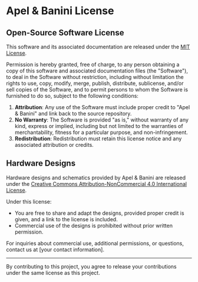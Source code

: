 # Apel & Banini License

## Open-Source Software License
 
This software and its associated documentation are released under the [MIT License](https://opensource.org/licenses/MIT). 

Permission is hereby granted, free of charge, to any person obtaining a copy of this software and associated documentation files (the "Software"), to deal in the Software without restriction, including without limitation the rights to use, copy, modify, merge, publish, distribute, sublicense, and/or sell copies of the Software, and to permit persons to whom the Software is furnished to do so, subject to the following conditions:

1. **Attribution**: Any use of the Software must include proper credit to "Apel & Banini" and link back to the source repository.
2. **No Warranty**: The Software is provided "as is," without warranty of any kind, express or implied, including but not limited to the warranties of merchantability, fitness for a particular purpose, and non-infringement.
3. **Redistribution**: Redistribution must retain this license notice and any associated attribution or credits.

## Hardware Designs

Hardware designs and schematics provided by Apel & Banini are released under the [Creative Commons Attribution-NonCommercial 4.0 International License](https://creativecommons.org/licenses/by-nc/4.0/). 

Under this license:
- You are free to share and adapt the designs, provided proper credit is given, and a link to the license is included.
- Commercial use of the designs is prohibited without prior written permission.

For inquiries about commercial use, additional permissions, or questions, contact us at [your contact information].

---

By contributing to this project, you agree to release your contributions under the same license as this project.